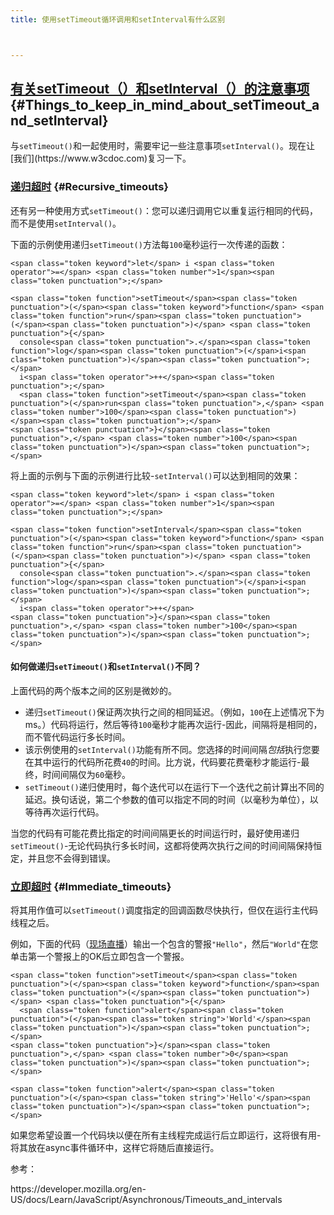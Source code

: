 ```yaml
---
title: 使用setTimeout循环调用和setInterval有什么区别



---
```

## [<span>有关setTimeout（）和setInterval（）的注意事项</span>][1] {#Things_to_keep_in_mind_about_setTimeout_and_setInterval}

<div>
  <p>
    <span>与</span><code>setTimeout()</code><span>和一起使用时，需要牢记一些注意事项</span><code>setInterval()</code><span>。现在让[我们](https://www.w3cdoc.com)复习一下。</span>
  </p>
</div>

### [<span>递归超时</span>][2] {#Recursive_timeouts}

<div>
  <p>
    <span>还有另一种使用方式</span><code>setTimeout()</code><span>：您可以递归调用它以重复运行相同的代码，而不是使用</span><code>setInterval()</code><span>。</span>
  </p>
  
  <p>
    <span>下面的示例使用递归</span><code>setTimeout()</code><span>方法每</span><code>100</code><span>毫秒运行一次传递的函数：</span>
  </p>
  
  <pre class="brush: js notranslate"><code>&lt;span class="token keyword">let&lt;/span> i &lt;span class="token operator">=&lt;/span> &lt;span class="token number">1&lt;/span>&lt;span class="token punctuation">;&lt;/span>

&lt;span class="token function">setTimeout&lt;/span>&lt;span class="token punctuation">(&lt;/span>&lt;span class="token keyword">function&lt;/span> &lt;span class="token function">run&lt;/span>&lt;span class="token punctuation">(&lt;/span>&lt;span class="token punctuation">)&lt;/span> &lt;span class="token punctuation">{&lt;/span>
  console&lt;span class="token punctuation">.&lt;/span>&lt;span class="token function">log&lt;/span>&lt;span class="token punctuation">(&lt;/span>i&lt;span class="token punctuation">)&lt;/span>&lt;span class="token punctuation">;&lt;/span>
  i&lt;span class="token operator">++&lt;/span>&lt;span class="token punctuation">;&lt;/span>
  &lt;span class="token function">setTimeout&lt;/span>&lt;span class="token punctuation">(&lt;/span>run&lt;span class="token punctuation">,&lt;/span> &lt;span class="token number">100&lt;/span>&lt;span class="token punctuation">)&lt;/span>&lt;span class="token punctuation">;&lt;/span>
&lt;span class="token punctuation">}&lt;/span>&lt;span class="token punctuation">,&lt;/span> &lt;span class="token number">100&lt;/span>&lt;span class="token punctuation">)&lt;/span>&lt;span class="token punctuation">;&lt;/span></code></pre>
  
  <p>
    <span>将上面的示例与下面的示例进行比较-</span><code>setInterval()</code><span>可以达到相同的效果：</span>
  </p>
  
  <pre class="brush: js notranslate"><code>&lt;span class="token keyword">let&lt;/span> i &lt;span class="token operator">=&lt;/span> &lt;span class="token number">1&lt;/span>&lt;span class="token punctuation">;&lt;/span>

&lt;span class="token function">setInterval&lt;/span>&lt;span class="token punctuation">(&lt;/span>&lt;span class="token keyword">function&lt;/span> &lt;span class="token function">run&lt;/span>&lt;span class="token punctuation">(&lt;/span>&lt;span class="token punctuation">)&lt;/span> &lt;span class="token punctuation">{&lt;/span>
  console&lt;span class="token punctuation">.&lt;/span>&lt;span class="token function">log&lt;/span>&lt;span class="token punctuation">(&lt;/span>i&lt;span class="token punctuation">)&lt;/span>&lt;span class="token punctuation">;&lt;/span>
  i&lt;span class="token operator">++&lt;/span>
&lt;span class="token punctuation">}&lt;/span>&lt;span class="token punctuation">,&lt;/span> &lt;span class="token number">100&lt;/span>&lt;span class="token punctuation">)&lt;/span>&lt;span class="token punctuation">;&lt;/span></code></pre>
  
  <h4 id="How_do_recursive_setTimeout_and_setInterval_differ">
    <span>如何做递归</span><code>setTimeout()</code><span>和</span><code>setInterval()</code><span>不同？</span>
  </h4>
  
  <p>
    <span>上面代码的两个版本之间的区别是微妙的。</span>
  </p>
  
  <ul>
    <li>
      <span>递归</span><code>setTimeout()</code><span>保证两次执行之间的相同延迟。（例如，</span><code>100</code><span>在上述情况下为ms。）代码将运行，然后等待</span><code>100</code><span>毫秒才能再次运行-因此，间隔将是相同的，而不管代码运行多长时间。</span>
    </li>
    <li>
      <span>该示例使用的</span><code>setInterval()</code><span>功能有所不同。您选择的时间间隔</span><em><span>包括</span></em><span>执行您要在其中运行的代码所花费</span><code>40</code><span>的时间。比方说，代码要花费毫秒才能运行-最终，时间间隔仅为</span><code>60</code><span>毫秒。</span>
    </li>
    <li>
      <code>setTimeout()</code><span>递归使用时，每个迭代可以在运行下一个迭代之前计算出不同的延迟。换句话说，第二个参数的值可以指定不同的时间（以毫秒为单位），以等待再次运行代码。</span>
    </li>
  </ul>
  
  <p>
    <span>当您的代码有可能花费比指定的时间间隔更长的时间运行时，最好使用递归</span><code>setTimeout()</code><span>-无论代码执行多长时间，这都将使两次执行之间的时间间隔保持恒定，并且您不会得到错误。</span>
  </p>
</div>

### [<span>立即超时</span>][3] {#Immediate_timeouts}

<div>
  <p>
    将其<code></code>用作值可以<code>setTimeout()</code>调度指定的回调函数尽快执行，但仅在运行主代码线程之后。
  </p>
  
  <p>
    例如，下面的代码（<a href="https://mdn.github.io/learning-area/javascript/asynchronous/loops-and-intervals/zero-settimeout.html">现场直播</a>）输出一个包含的警报<code>"Hello"</code>，然后<code>"World"</code>在您单击第一个警报上的OK后立即包含一个警报。
  </p>
  
  <pre class="brush: js notranslate"><code>&lt;span class="token function">setTimeout&lt;/span>&lt;span class="token punctuation">(&lt;/span>&lt;span class="token keyword">function&lt;/span>&lt;span class="token punctuation">(&lt;/span>&lt;span class="token punctuation">)&lt;/span> &lt;span class="token punctuation">{&lt;/span>
  &lt;span class="token function">alert&lt;/span>&lt;span class="token punctuation">(&lt;/span>&lt;span class="token string">'World'&lt;/span>&lt;span class="token punctuation">)&lt;/span>&lt;span class="token punctuation">;&lt;/span>
&lt;span class="token punctuation">}&lt;/span>&lt;span class="token punctuation">,&lt;/span> &lt;span class="token number">0&lt;/span>&lt;span class="token punctuation">)&lt;/span>&lt;span class="token punctuation">;&lt;/span>

&lt;span class="token function">alert&lt;/span>&lt;span class="token punctuation">(&lt;/span>&lt;span class="token string">'Hello'&lt;/span>&lt;span class="token punctuation">)&lt;/span>&lt;span class="token punctuation">;&lt;/span></code></pre>
  
  <p>
    如果您希望设置一个代码块以便在所有主线程完成运行后立即运行，这将很有用-将其放在async事件循环中，这样它将随后直接运行。
  </p>
  
  <p>
    参考：
  </p>
  
  <p>
    https://developer.mozilla.org/en-US/docs/Learn/JavaScript/Asynchronous/Timeouts_and_intervals
  </p>
</div>

 [1]: https://developer.mozilla.org/en-US/docs/Learn/JavaScript/Asynchronous/Timeouts_and_intervals#Things_to_keep_in_mind_about_setTimeout_and_setInterval "永久链接到事物，请牢记有关setTimeout（）和setInterval（）的信息"
 [2]: https://developer.mozilla.org/en-US/docs/Learn/JavaScript/Asynchronous/Timeouts_and_intervals#Recursive_timeouts "永久链接到递归超时"
 [3]: https://developer.mozilla.org/en-US/docs/Learn/JavaScript/Asynchronous/Timeouts_and_intervals#Immediate_timeouts "永久链接到即时超时"
